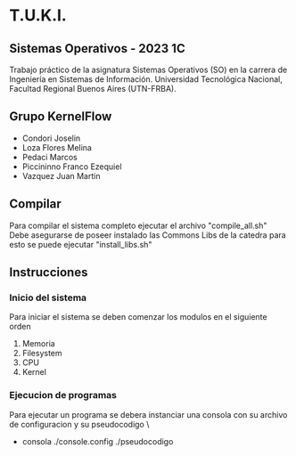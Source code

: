 # T.U.K.I.
## Sistemas Operativos - 2023 1C
Trabajo práctico de la asignatura Sistemas Operativos (SO) en la carrera de Ingeniería en Sistemas de Información. Universidad Tecnológica Nacional, Facultad Regional Buenos Aires (UTN-FRBA).

## Grupo KernelFlow

- Condori Joselin
- Loza Flores Melina
- Pedaci Marcos
- Piccininno Franco Ezequiel
- Vazquez Juan Martin

## Compilar
Para compilar el sistema completo ejecutar el archivo "compile_all.sh"\
Debe asegurarse de poseer instalado las Commons Libs de la catedra para esto se puede ejecutar "install_libs.sh"

## Instrucciones
### Inicio del sistema
Para iniciar el sistema se deben comenzar los modulos en el siguiente orden
1. Memoria
2. Filesystem
3. CPU
4. Kernel 
### Ejecucion de programas
Para ejecutar un programa se debera instanciar una consola con su archivo de configuracion y su pseudocodigo \
- consola ./console.config ./pseudocodigo
